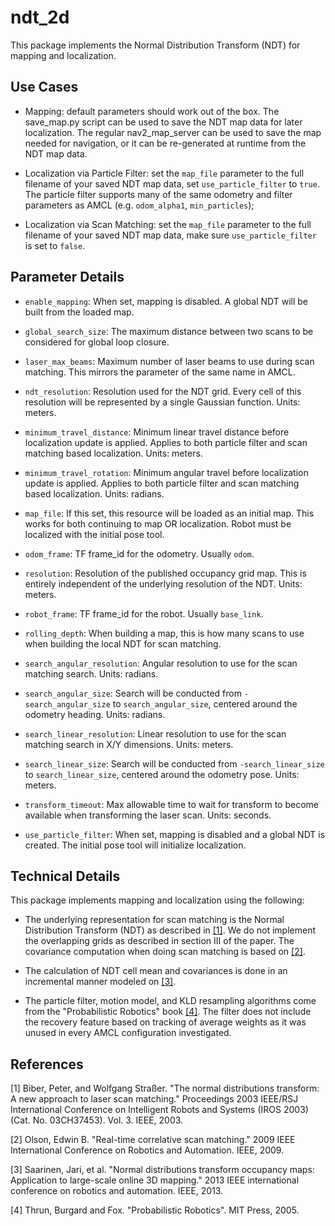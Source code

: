 # ndt_2d

This package implements the Normal Distribution Transform (NDT) for mapping
and localization.

## Use Cases

 * Mapping: default parameters should work out of the box. The save_map.py
   script can be used to save the NDT map data for later localization.
   The regular nav2_map_server can be used to save the map needed for
   navigation, or it can be re-generated at runtime from the NDT map data.

 * Localization via Particle Filter: set the ``map_file`` parameter to the
   full filename of your saved NDT map data, set ``use_particle_filter``
   to ``true``. The particle filter supports many of the same odometry and
   filter parameters as AMCL (e.g. ``odom_alpha1``, ``min_particles``);

 * Localization via Scan Matching: set the ``map_file`` parameter to the
   full filename of your saved NDT map data, make sure ``use_particle_filter``
   is set to ``false``.

## Parameter Details

 * ``enable_mapping``: When set, mapping is disabled. A global NDT will
   be built from the loaded map.

 * ``global_search_size``: The maximum distance between two scans to
   be considered for global loop closure.

 * ``laser_max_beams``: Maximum number of laser beams to use during scan
   matching. This mirrors the parameter of the same name in AMCL.

 * ``ndt_resolution``: Resolution used for the NDT grid. Every cell of this
   resolution will be represented by a single Gaussian function. Units: meters.

 * ``minimum_travel_distance``: Minimum linear travel distance before
   localization update is applied. Applies to both particle filter and
   scan matching based localization. Units: meters.

 * ``minimum_travel_rotation``: Minimum angular travel before
   localization update is applied. Applies to both particle filter and
   scan matching based localization. Units: radians.

 * ``map_file``: If this set, this resource will be loaded as an initial
   map. This works for both continuing to map OR localization. Robot
   must be localized with the initial pose tool.

 * ``odom_frame``: TF frame_id for the odometry. Usually ``odom``.

 * ``resolution``: Resolution of the published occupancy grid map. This is
   entirely independent of the underlying resolution of the NDT. Units: meters.

 * ``robot_frame``: TF frame_id for the robot. Usually ``base_link``.

 * ``rolling_depth``: When building a map, this is how many scans to use
   when building the local NDT for scan matching.

 * ``search_angular_resolution``: Angular resolution to use for the scan
   matching search. Units: radians.

 * ``search_angular_size``: Search will be conducted from ``-search_angular_size``
   to ``search_angular_size``, centered around the odometry heading. Units: radians.

 * ``search_linear_resolution``: Linear resolution to use for the scan
   matching search in X/Y dimensions. Units: meters.

 * ``search_linear_size``: Search will be conducted from ``-search_linear_size``
   to ``search_linear_size``, centered around the odometry pose. Units: meters.

 * ``transform_timeout``: Max allowable time to wait for transform to become
   available when transforming the laser scan. Units: seconds.

 * ``use_particle_filter``: When set, mapping is disabled and a global
   NDT is created. The initial pose tool will initialize localization.

## Technical Details

This package implements mapping and localization using the following:

 * The underlying representation for scan matching is the Normal
   Distribution Transform (NDT) as described in [[1]](#1). We do
   not implement the overlapping grids as described in section III
   of the paper. The covariance computation when doing scan matching
   is based on [[2]](#2).

 * The calculation of NDT cell mean and covariances is done in an
   incremental manner modeled on [[3]](#3).

 * The particle filter, motion model, and KLD resampling algorithms
   come from the "Probabilistic Robotics" book [[4]](#4). The
   filter does not include the recovery feature based on tracking
   of average weights as it was unused in every AMCL configuration
   investigated.

## References

<a id="1">[1]</a> Biber, Peter, and Wolfgang Straßer. "The normal distributions transform: A new approach to laser scan matching." Proceedings 2003 IEEE/RSJ International Conference on Intelligent Robots and Systems (IROS 2003)(Cat. No. 03CH37453). Vol. 3. IEEE, 2003.

<a id="2">[2]</a> Olson, Edwin B. "Real-time correlative scan matching." 2009 IEEE International Conference on Robotics and Automation. IEEE, 2009.

<a id="3">[3]</a> Saarinen, Jari, et al. "Normal distributions transform occupancy maps: Application to large-scale online 3D mapping." 2013 IEEE international conference on robotics and automation. IEEE, 2013.

<a id="4">[4]</a> Thrun, Burgard and Fox. "Probabilistic Robotics". MIT Press, 2005.

